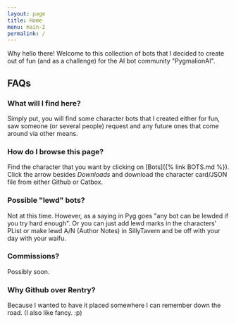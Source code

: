 ```yaml
---
layout: page
title: Home
menu: main-2
permalink: /
---
```


Why hello there! Welcome to this collection of bots that I decided to create out of fun (and as a challenge) for the AI bot community "PygmalionAI". 

## FAQs

### What will I find here?

Simply put, you will find some character bots that I created either for fun, saw someone (or several people) request and any future ones that come around via other means. 

### How do I browse this page?

Find the character that you want by clicking on [Bots]({% link BOTS.md %}). Click the arrow besides *Downloads* and download the character card/JSON file from either Github or Catbox.

### Possible "lewd" bots?
Not at this time. However, as a saying in Pyg goes "any bot can be lewded if you try hard enough". Or you can just add lewd marks in the characters' PList or make lewd A/N (Author Notes) in SillyTavern and be off with your day with your waifu.

### Commissions?
Possibly soon.

### Why Github over Rentry?
Because I wanted to have it placed somewhere I can remember down the road. (I also like fancy. :p)